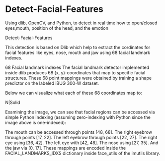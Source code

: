 # Detect-Facial-Features
Using dlib, OpenCV, and Python, to detect in real time how to open/closed eyes,mouth, position of the head, and the emotion

Detect-Facial-Features

This detection is based on Dlib which help to extract the cordinates for facial features like eyes, nose, mouth and jaw using 68 facial landmark indexes.

68 Facial landmark indexes
The facial landmark detector implemented inside dlib produces 68 (x, y)-coordinates that map to specific facial structures. These 68 point mappings were obtained by training a shape predictor on the labeled iBUG 300-W dataset.

Below we can visualize what each of these 68 coordinates map to:

N|Solid

Examining the image, we can see that facial regions can be accessed via simple Python indexing (assuming zero-indexing with Python since the image above is one-indexed):

The mouth can be accessed through points [48, 68].
The right eyebrow through points [17, 22].
The left eyebrow through points [22, 27].
The right eye using [36, 42].
The left eye with [42, 48].
The nose using [27, 35].
And the jaw via [0, 17].
These mappings are encoded inside the FACIAL_LANDMARKS_IDXS dictionary inside face_utils of the imutils library.
